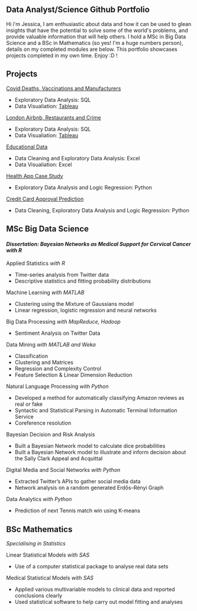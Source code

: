 ## Data Analyst/Science Github Portfolio 

Hi i'm Jessica,
I am enthusiastic about data and how it can be used to glean insights that have the potential to solve some of the world's problems, and provide valuable information that will help others. I hold a MSc in Big Data Science and a BSc in Mathematics (so yes! I'm a huge numbers person), details on my completed modules are below. This portfolio showcases projects completed in my own time. Enjoy :D !

##   
## Projects

[Covid Deaths, Vaccinations and Manufacturers](https://github.com/Data-JA/Covid-19-Deaths-Vaccinations-and-Manufacturers)
* Exploratory Data Analysis: SQL
* Data Visualiation: [Tableau](link)

         
[London Airbnb, Restaurants and Crime](link)
* Exploratory Data Analysis: SQL
* Data Visualiation: [Tableau](link)

        
[Educational Data](link) 
* Data Cleaning and Exploratory Data Analysis: Excel
* Data Visualiation: Excel

        
[Health App Case Study](link)
* Exploratory Data Analysis and Logic Regression: Python

     
[Credit Card Approval Prediction](https://github.com/Data-JA/credit-card-approval-prediction)
* Data Cleaning, Exploratory Data Analysis and Logic Regression: Python

##   
## MSc Big Data Science

#### _Dissertation: Bayesian Networks as Medical Support for Cervical Cancer with R_

Applied Statistics _with R_
* Time-series analysis from Twitter data 
* Descriptive statistics and fitting probability distributions 

Machine Learning _with MATLAB_
* Clustering using the Mixture of Gaussians model 
* Linear regression, logistic regression and neural networks 

Big Data Processing _with MapReduce, Hadoop_
* Sentiment Analysis on Twitter Data 

Data Mining _with MATLAB and Weka_
* Classification
* Clustering and Matrices 
* Regression and Complexity Control 
* Feature Selection & Linear Dimension Reduction 

Natural Language Processing _with Python_
* Developed a method for automatically classifying Amazon reviews as real or fake
* Syntactic and Statistical Parsing in Automatic Terminal Information Service
* Coreference resolution

Bayesian Decision and Risk Analysis
* Built a Bayesian Network model to calculate dice probabilities
* Built a Bayesian Network model to illustrate and inform decision about the Sally Clark Appeal and Acquittal

Digital Media and Social Networks _with Python_
* Extracted Twitter’s APIs to gather social media data
* Network analysis on a random generated Erdős–Rényi Graph

Data Analytics _with Python_
* Prediction of next Tennis match win using K-means 

##   
## BSc Mathematics 

_Specialising in Statistics_ 

Linear Statistical Models _with SAS_
* Use of a computer statistical package to analyse real data sets

Medical Statistical Models _with SAS_
* Applied various multivariable models to clinical data and reported conclusions clearly
* Used statistical software to help carry out model fitting and analyses

